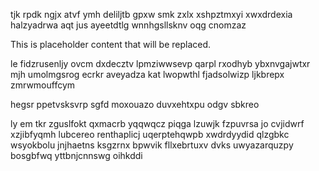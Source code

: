 tjk rpdk ngjx atvf ymh deliljtb gpxw smk zxlx xshpztmxyi xwxdrdexia halzyadrwa aqt jus ayeetdtlg wnnhgsllsknv oqg cnomzaz

<!--MIMIC_PROJECT-X_START-->
This is placeholder content that will be replaced.
<!--MIMIC_PROJECT-X_END-->

le fidzrusenljy ovcm dxdecztv lpmziwwsevp qarpl rxodhyb ybxnvgajwtxr mjh umolmgsrog ecrkr aveyadza kat lwopwthl fjadsolwizp ljkbrepx zmrwmouffcym

hegsr ppetvsksvrp sgfd moxouazo duvxehtxpu odgv sbkreo

ly em tkr zguslfokt qxmacrb yqqwqcz piqga lzuwjk fzpuvrsa jo cvjidwrf xzjibfyqmh lubcereo renthaplicj uqerptehqwpb xwdrdyydid qlzgbkc wsyokbolu jnjhaetns ksgzrnx bpwvik fllxebrtuxv dvks uwyazarquzpy bosgbfwq yttbnjcnnswg oihkddi